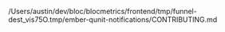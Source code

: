 /Users/austin/dev/bloc/blocmetrics/frontend/tmp/funnel-dest_vis75O.tmp/ember-qunit-notifications/CONTRIBUTING.md